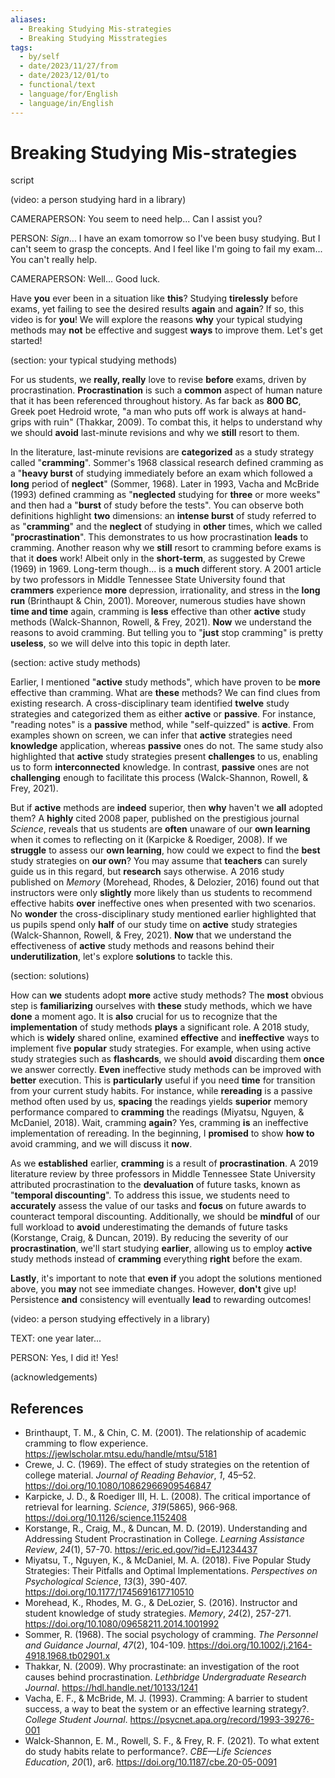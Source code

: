 ```yaml
---
aliases:
  - Breaking Studying Mis-strategies
  - Breaking Studying Misstrategies
tags:
  - by/self
  - date/2023/11/27/from
  - date/2023/12/01/to
  - functional/text
  - language/for/English
  - language/in/English
---
```


# Breaking Studying Mis-strategies

script

(video: a person studying hard in a library)

CAMERAPERSON: You seem to need help... Can I assist you?

PERSON: _Sign_... I have an exam tomorrow so I've been busy studying. But I can't seem to grasp the concepts. And I feel like I'm going to fail my exam... You can't really help.

CAMERAPERSON: Well... Good luck.

Have __you__ ever been in a situation like __this__? Studying __tirelessly__ before exams, yet failing to see the desired results __again__ and __again__? If so, this video is for __you__! We will explore the reasons __why__ your typical studying methods may __not__ be effective and suggest __ways__ to improve them. Let's get started!

(section: your typical studying methods)

For us students, we __really, really__ love to revise __before__ exams, driven by procrastination. __Procrastination__ is such a __common__ aspect of human nature that it has been referenced throughout history. As far back as __800 BC__, Greek poet Hedroid wrote, "a man who puts off work is always at hand-grips with ruin" (Thakkar, 2009). To combat this, it helps to understand why we should __avoid__ last-minute revisions and why we __still__ resort to them.

In the literature, last-minute revisions are __categorized__ as a study strategy called "__cramming__". Sommer's 1968 classical research defined cramming as a "__heavy burst__ of studying immediately before an exam which followed a __long__ period of __neglect__" (Sommer, 1968). Later in 1993, Vacha and McBride (1993) defined cramming as "__neglected__ studying for __three__ or more weeks" and then had a "__burst__ of study before the tests". You can observe both definitions highlight __two__ dimensions: an __intense burst__ of study referred to as "__cramming__" and the __neglect__ of studying in __other__ times, which we called "__procrastination__". This demonstrates to us how procrastination __leads__ to cramming. Another reason why we __still__ resort to cramming before exams is that it __does__ work! Albeit only in the __short-term__, as suggested by Crewe (1969) in 1969. Long-term though... is a __much__ different story. A 2001 article by two professors in Middle Tennessee State University found that __crammers__ experience __more__ depression, irrationality, and stress in the __long run__ (Brinthaupt & Chin, 2001). Moreover, numerous studies have shown __time and time__ again, cramming is __less__ effective than other __active__ study methods (Walck-Shannon, Rowell, & Frey, 2021). __Now__ we understand the reasons to avoid cramming. But telling you to "__just__ stop cramming" is pretty __useless__, so we will delve into this topic in depth later.

(section: active study methods)

Earlier, I mentioned "__active__ study methods", which have proven to be __more__ effective than cramming. What are __these__ methods? We can find clues from existing research. A cross-disciplinary team identified __twelve__ study strategies and categorized them as either __active__ or __passive__. For instance, "reading notes" is a __passive__ method, while "self-quizzed" is __active__. From examples shown on screen, we can infer that __active__ strategies need __knowledge__ application, whereas __passive__ ones do not. The same study also highlighted that __active__ study strategies present __challenges__ to us, enabling us to form __interconnected__ knowledge. In contrast, __passive__ ones are not __challenging__ enough to facilitate this process (Walck-Shannon, Rowell, & Frey, 2021).

But if __active__ methods are __indeed__ superior, then __why__ haven't we __all__ adopted them? A __highly__ cited 2008 paper, published on the prestigious journal _Science_, reveals that us students are __often__ unaware of our __own learning__ when it comes to reflecting on it (Karpicke & Roediger, 2008). If we __struggle__ to assess our __own learning__, how could we expect to find the __best__ study strategies on __our own__? You may assume that __teachers__ can surely guide us in this regard, but __research__ says otherwise. A 2016 study published on _Memory_ (Morehead, Rhodes, & Delozier, 2016) found out that instructors were only __slightly__ more likely than us students to recommend effective habits __over__ ineffective ones when presented with two scenarios. No __wonder__ the cross-disciplinary study mentioned earlier highlighted that us pupils spend only __half__ of our study time on __active__ study strategies (Walck-Shannon, Rowell, & Frey, 2021). __Now__ that we understand the effectiveness of __active__ study methods and reasons behind their __underutilization__, let's explore __solutions__ to tackle this.

(section: solutions)

How can __we__ students adopt __more__ active study methods? The __most__ obvious step is __familiarizing__ ourselves with __these__ study methods, which we have __done__ a moment ago. It is __also__ crucial for us to recognize that the __implementation__ of study methods __plays__ a significant role. A 2018 study, which is __widely__ shared online, examined __effective__ and __ineffective__ ways to implement five __popular__ study strategies. For example, when using active study strategies such as __flashcards__, we should __avoid__ discarding them __once__ we answer correctly. __Even__ ineffective study methods can be improved with __better__ execution. This is __particularly__ useful if you need __time__ for transition from your current study habits. For instance, while __rereading__ is a passive method often used by us, __spacing__ the readings yields __superior__ memory performance compared to __cramming__ the readings (Miyatsu, Nguyen, & McDaniel, 2018). Wait, cramming __again__? Yes, cramming __is__ an ineffective implementation of rereading. In the beginning, I __promised__ to show __how to__ avoid cramming, and we will discuss it __now__.

As we __established__ earlier, __cramming__ is a result of __procrastination__. A 2019 literature review by three professors in Middle Tennessee State University attributed procrastination to the __devaluation__ of future tasks, known as "__temporal discounting__". To address this issue, we students need to __accurately__ assess the value of our tasks and __focus__ on future awards to counteract temporal discounting. Additionally, we should be __mindful__ of our full workload to __avoid__ underestimating the demands of future tasks (Korstange, Craig, & Duncan, 2019). By reducing the severity of our __procrastination__, we'll start studying __earlier__, allowing us to employ __active__ study methods instead of __cramming__ everything __right__ before the exam.

__Lastly__, it's important to note that __even if__ you adopt the solutions mentioned above, you __may__ not see immediate changes. However, __don't__ give up! Persistence __and__ consistency will eventually __lead__ to rewarding outcomes!

(video: a person studying effectively in a library)

TEXT: one year later...

PERSON: Yes, I did it! Yes!

(acknowledgements)

## References

- Brinthaupt, T. M., & Chin, C. M. (2001). The relationship of academic cramming to flow experience. <https://jewlscholar.mtsu.edu/handle/mtsu/5181>
- Crewe, J. C. (1969). The effect of study strategies on the retention of college material. _Journal of Reading Behavior_, _1_, 45–52. <https://doi.org/10.1080/10862966909546847>
- Karpicke, J. D., & Roediger III, H. L. (2008). The critical importance of retrieval for learning. _Science_, _319_(5865), 966-968. <https://doi.org/10.1126/science.1152408>
- Korstange, R., Craig, M., & Duncan, M. D. (2019). Understanding and Addressing Student Procrastination in College. _Learning Assistance Review_, _24_(1), 57-70. <https://eric.ed.gov/?id=EJ1234437>
- Miyatsu, T., Nguyen, K., & McDaniel, M. A. (2018). Five Popular Study Strategies: Their Pitfalls and Optimal Implementations. _Perspectives on Psychological Science_, _13_(3), 390-407. <https://doi.org/10.1177/1745691617710510>
- Morehead, K., Rhodes, M. G., & DeLozier, S. (2016). Instructor and student knowledge of study strategies. _Memory_, _24_(2), 257-271. <https://doi.org/10.1080/09658211.2014.1001992>
- Sommer, R. (1968). The social psychology of cramming. _The Personnel and Guidance Journal_, _47_(2), 104-109. <https://doi.org/10.1002/j.2164-4918.1968.tb02901.x>
- Thakkar, N. (2009). Why procrastinate: an investigation of the root causes behind procrastination. _Lethbridge Undergraduate Research Journal_. <https://hdl.handle.net/10133/1241>
- Vacha, E. F., & McBride, M. J. (1993). Cramming: A barrier to student success, a way to beat the system or an effective learning strategy?. _College Student Journal_. <https://psycnet.apa.org/record/1993-39276-001>
- Walck-Shannon, E. M., Rowell, S. F., & Frey, R. F. (2021). To what extent do study habits relate to performance?. _CBE—Life Sciences Education_, _20_(1), ar6. <https://doi.org/10.1187/cbe.20-05-0091>

